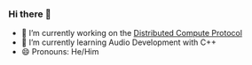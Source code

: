 ### Hi there 👋
- 🔭 I’m currently working on the [Distributed Compute Protocol](https://distributed.computer)
- 🌱 I’m currently learning Audio Development with C++
- 😄 Pronouns: He/Him
<!--
**sjcantor/sjcantor** is a ✨ _special_ ✨ repository because its `README.md` (this file) appears on your GitHub profile.

Here are some ideas to get you started:

- 🔭 I’m currently working on ...
- 🌱 I’m currently learning ...
- 👯 I’m looking to collaborate on ...
- 🤔 I’m looking for help with ...
- 💬 Ask me about ...
- 📫 How to reach me: ...
- 😄 Pronouns: ...
- ⚡ Fun fact: ...
-->
